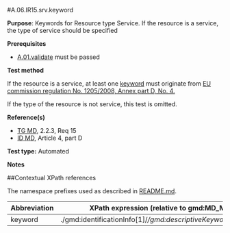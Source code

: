 #A.06.IR15.srv.keyword

**Purpose**: Keywords for Resource type Service. If the resource is a service, the type of service should be specified

**Prerequisites**
* [A.01.validate](A.01.validate.md) must be passed

**Test method**

If the resource is a service, at least one [keyword](#keyword) must originate from [EU commission regulation No. 1205/2008, Annex part D, No. 4.](http://inspire.ec.europa.eu/metadata-codelist/SpatialDataServiceCategory)

If the type of the resource is not service, this test is omitted.

**Reference(s)**	 

* [TG MD](./README.md#ref_TG_MD), 2.2.3, Req 15
* [ID MD](README.md#ref_IR_MD), Article 4, part D


**Test type:** Automated

**Notes**

##Contextual XPath references

The namespace prefixes used as described in [README.md](./README.md#namespaces).

Abbreviation                                   |  XPath expression (relative to gmd:MD_Metadata)
-----------------------------------------------| -------------------------------------------------------------------------
<a name="keyword"></a> keyword   | ./gmd:identificationInfo[1]/*/gmd:descriptiveKeywords/*/gmd:keyword
